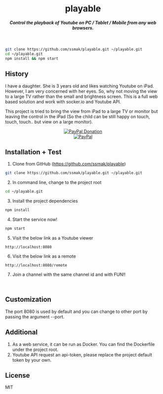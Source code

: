 <h1 align="center">playable</h1>

<h5 align="center">Control the playback of Youtube on PC / Tablet / Mobile from any web browsers.</h5>

<br />

``` bash
git clone https://github.com/ssmak/playable.git ~/playable.git
cd ~/playable.git
npm install && npm start
```
## History
I have a daughter. She is 3 years old and likes watching Youtube on iPad. However, I am very concerned with her eyes. So, why not moving the view to a large TV rather than the small and brightness screen.
This is a full web based solution and work with socker.io and Youtube API.

This project is tried to bring the view from iPad to a large TV or monitor but leaving the control in the iPad (So the child can be still happy on touch, touch, touch.. but view on a large monitor).
<br />
<div align="center">
  <a href="https://paypal.me/ssmak">
    <img src="https://img.shields.io/badge/Donate-PayPal-green.svg" alt="PayPal Donation" />
  </a>
  <br />
  <a href="https://paypal.me/ssmak">
    <img src="https://www.paypalobjects.com/webstatic/mktg/logo/AM_mc_vs_dc_ae.jpg" alt="PayPal" />
  </a>
</div>

## Installation + Test
1. Clone from GitHub (https://github.com/ssmak/playable)
``` bash
git clone https://github.com/ssmak/playable.git ~/playable.git
```
2. In command line, change to the project root
``` bash
cd ~/playable.git
```
3. Install the project dependencies
``` bash
npm install
```
4. Start the service now!
``` bash
npm start
```
5. Visit the below link as a Youtube viewer
```
http://localhost:8080
```
6. Visit the below link as a remote
```
http://localhost:8080/remote
```
7. Join a channel with the same channel id and with FUN!!
<br />

## Customization
The port 8080 is used by default and you can change to other port by passing the argument --port.

## Additional
1. As a web service, it can be run as Docker. You can find the Dockerfile under the project root.
2. Youtube API request an api-token, please replace the project default token by your own.

## License
MIT
